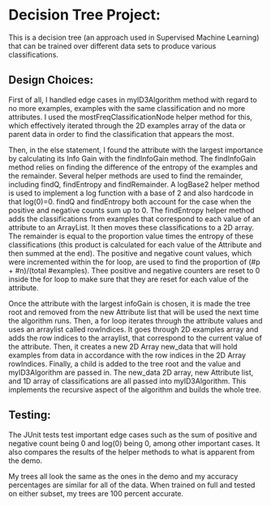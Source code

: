 # Decision Tree Project:

This is a decision tree (an approach used in Supervised Machine Learning) that can be trained over different data sets to produce various classifications.

## Design Choices:

First of all, I handled edge cases in myID3Algorithm method with regard to no more examples,
examples with the same classification and no more attributes. I used the mostFreqClassificationNode
helper method for this, which effectively iterated through the 2D examples array of the data or parent data
in order to find the classification that appears the most.

Then, in the else statement, I found the attribute with the largest importance by calculating its
Info Gain with the findInfoGain method. The findInfoGain method relies on finding the difference of the entropy of the
examples and the remainder. Several helper methods are used to find the remainder, including findQ, findEntropy
and findRemainder. A logBase2 helper method is used to implement a log function with a base of 2 and also hardcode in
that log(0)=0. findQ and findEntropy both account for the case when the positive and negative counts sum up to 0.
The findEntropy helper method adds the classifications from examples that correspond to each value
of an attribute to an ArrayList. It then moves these classifications to a 2D array.
The remainder is equal to the proportion value times the entropy of these classifications
(this product is calculated for each value of the Attribute and then summed at the end).
The positive and negative count values, which were incremented within the for loop, are used to find
the proportion of (#p + #n)/(total #examples). Thee positive and negative counters are reset to 0 inside
the for loop to make sure that they are reset for each value of the attribute.

Once the attribute with the largest infoGain is chosen, it is made the tree root and removed from the
new Attribute list that will be used the next time the algorithm runs. Then, a for loop iterates through
the attribute values and uses an arraylist called rowIndices. It goes through 2D examples array and adds the row indices
to the arraylist, that correspond to the current value of the attribute. Then, it creates a new 2D Array new_data
that will hold examples from data in accordance with the row indices in the 2D Array rowIndices. Finally, a child
is added to the tree root and the value and myID3Algorithm are passed in. The new_data 2D array, new Attribute list,
and 1D array of classifications are all passed into myID3Algorithm. This implements the recursive aspect
of the algorithm and builds the whole tree.


## Testing:

The JUnit tests test important edge cases such as the sum of positive and negative count being 0
and log(0) being 0, among other important cases. It also compares the results of the helper methods
to what is apparent from the demo.

My trees all look the same as the ones in the demo and my accuracy percentages are similar for all of the data.
When trained on full and tested on either subset, my trees are 100 percent accurate.

